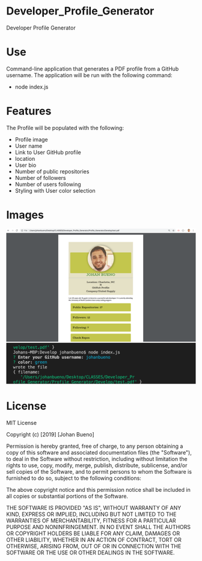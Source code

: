 # Developer_Profile_Generator
Developer Profile Generator

# Use 
 Command-line application that generates a PDF profile from a GitHub username. The application will be run with the following command:
  *  node index.js

# Features 
The  Profile will be populated with the following:

*  Profile image
*  User name
*  Link to User GitHub profile
*  location
*  User bio
*  Number of public repositories
*  Number of followers
*  Number of users following
*  Styling with User color selection

# Images 
<img src="./Profile_Generator/Develop/assets/img/Screen Shot 2019-12-21 at 9.09.45 PM.png">
<img src="./Profile_Generator/Develop/assets/img/Screen Shot 2019-12-21 at 9.10.18 PM.png">


# License
MIT License

Copyright (c) [2019] [Johan Bueno]

Permission is hereby granted, free of charge, to any person obtaining a copy of this software and associated documentation files (the "Software"), to deal in the Software without restriction, including without limitation the rights to use, copy, modify, merge, publish, distribute, sublicense, and/or sell copies of the Software, and to permit persons to whom the Software is furnished to do so, subject to the following conditions:

The above copyright notice and this permission notice shall be included in all copies or substantial portions of the Software.

THE SOFTWARE IS PROVIDED "AS IS", WITHOUT WARRANTY OF ANY KIND, EXPRESS OR IMPLIED, INCLUDING BUT NOT LIMITED TO THE WARRANTIES OF MERCHANTABILITY, FITNESS FOR A PARTICULAR PURPOSE AND NONINFRINGEMENT. IN NO EVENT SHALL THE AUTHORS OR COPYRIGHT HOLDERS BE LIABLE FOR ANY CLAIM, DAMAGES OR OTHER LIABILITY, WHETHER IN AN ACTION OF CONTRACT, TORT OR OTHERWISE, ARISING FROM, OUT OF OR IN CONNECTION WITH THE SOFTWARE OR THE USE OR OTHER DEALINGS IN THE SOFTWARE.
